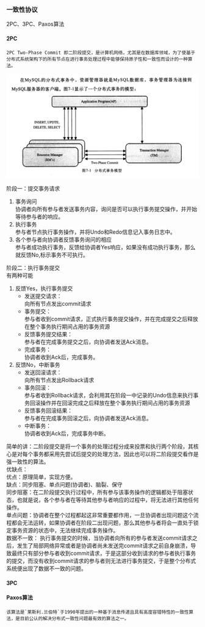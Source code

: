 ### 一致性协议    

2PC、3PC、Paxos算法  


#### 2PC  

```text
2PC Two-Phase Commit 即二阶段提交，是计算机网络，尤其是在数据库领域，为了使基于分布式系统架构下的所有节点在进行事务处理过程中能够保持原子性和一致性而设计的一种算法。
```
![two](./img/twocommit.png)  

阶段一：提交事务请求  
1. 事务询问  
    协调者向所有参与者发送事务内容，询问是否可以执行事务提交操作，并开始等待参与者的响应。  
2. 执行事务  
    参与者节点执行事务操作，并将Undo和Redo信息记入事务日志中。  
3. 各个参与者向协调者反馈事务询问的相应  
    参与者成功执行事务，反馈给协调者Yes响应，如果没有成功执行事务，那么就反馈No,标示事务不可执行。  

阶段二：执行事务提交  
有两种可能  
1. 反馈Yes，执行事务提交  
    <ul>
        <li>发送提交请求：</li> 向所有节点发出commit请求
        <li>事务提交：</li> 参与者收到commit请求，正式执行事务提交操作，并在完成提交之后释放在整个事务执行期间占用的事务资源
        <li>反馈事务提交结果：</li> 参与者在完成事务提交之后，向协调者发送Ack消息。
        <li>完成事务：</li> 协调者收到Ack后，完成事务。
    </ul>
2. 反馈No，中断事务  
    <ul>
        <li>发送回滚请求：</li> 向所有节点发出Rollback请求
        <li>事务回滚：</li> 参与者收到Rollback请求，会利用其在阶段一中记录的Undo信息来执行事务回滚操作并在回滚完成之后释放在整个事务执行期间占用的事务资源
        <li>反馈事务回滚结果：</li> 参与者在完成事务回滚之后，向协调者发送Ack消息。
        <li>中断事务：</li> 协调者收到Ack后，完成事务中断。
    </ul>

简单的讲：二阶段提交是将一个事务的处理过程分成来投票和执行两个阶段，其核心是对每个事务都采用先尝试后提交的处理方法，因此也可以将二阶段提交看作是强一致性的算法。  
优缺点：  
优点：原理简单，实现方便。  
缺点：同步阻塞、单点问题(协调者)、脑裂、保守  
    同步阻塞：在二阶段提交执行过程中，所有参与该事务操作的逻辑都处于阻塞状态，也就是说，各个参与者在等待其他参与者响应的过程中，将无法进行其他任何操作。    
    单点问题：协调者在整个过程都起这非常重要都作用，一旦协调者出现问题这个流程都会无法运转，如果协调者在阶段二出现问题，那么其他参与者将会一直处于锁定事务资源的状态中，无法继续完成事务操作。    
    数据不一致： 执行事务提交的时候，当协调者向所有的参与者发送commit请求之后，发生了局部网络异常或者是协调者尚未发送完commit请求之前自身崩溃，导致最终只有部分参与者收到commit请求，于是这部分收到请求的参与者执行事务的提交，而没有收到commit请求的参与者则无法进行事务提交，于是整个分布式系统便出现了数据不一致的问题。

#### 3PC  

#### Paxos算法  
```text
该算法是`莱斯利.兰伯特`于1990年提出的一种基于消息传递且具有高度容错特性的一致性算法，是目前公认的解决分布式一致性问题最有效的算法之一。
```

